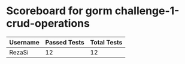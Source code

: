 # Scoreboard for gorm challenge-1-crud-operations

| Username   | Passed Tests | Total Tests |
|------------|--------------|-------------|
| RezaSi | 12 | 12 |
